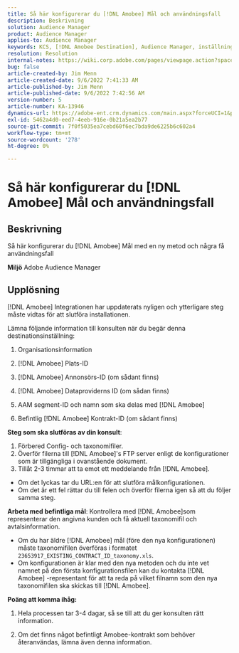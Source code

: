 ```yaml
---
title: Så här konfigurerar du [!DNL Amobee] Mål och användningsfall
description: Beskrivning
solution: Audience Manager
product: Audience Manager
applies-to: Audience Manager
keywords: KCS, [!DNL Amobee Destination], Audience Manager, inställningar
resolution: Resolution
internal-notes: https://wiki.corp.adobe.com/pages/viewpage.action?spaceKey=MCPI&title=Turn+Amobee+-+AAM+Destination
bug: false
article-created-by: Jim Menn
article-created-date: 9/6/2022 7:41:33 AM
article-published-by: Jim Menn
article-published-date: 9/6/2022 7:42:56 AM
version-number: 5
article-number: KA-13946
dynamics-url: https://adobe-ent.crm.dynamics.com/main.aspx?forceUCI=1&pagetype=entityrecord&etn=knowledgearticle&id=1aac9553-b72d-ed11-9db1-0022480866ad
exl-id: 5462a4d0-eed7-4eeb-916e-0b21a5ea2b77
source-git-commit: 7f0f5035ea7cebd60f6ec7bda9de6225b6c602a4
workflow-type: tm+mt
source-wordcount: '278'
ht-degree: 0%

---
```


# Så här konfigurerar du [!DNL Amobee] Mål och användningsfall

## Beskrivning


Så här konfigurerar du [!DNL Amobee] Mål med en ny metod och några få användningsfall

<b>Miljö</b>
Adobe Audience Manager


## Upplösning


[!DNL Amobee] Integrationen har uppdaterats nyligen och ytterligare steg måste vidtas för att slutföra installationen.

Lämna följande information till konsulten när du begär denna destinationsinställning:

1. Organisationsinformation

2. [!DNL Amobee] Plats-ID

3. [!DNL Amobee] Annonsörs-ID (om sådant finns)

4. [!DNL Amobee] Dataproviderns ID (om sådan finns)

5. AAM segment-ID och namn som ska delas med [!DNL Amobee]

6. Befintlig [!DNL Amobee] Kontrakt-ID (om sådant finns)

<b>Steg som ska slutföras av din konsult</b>:

1. Förbered Config- och taxonomifiler.
2. Överför filerna till [!DNL Amobee]&#39;s FTP server enligt de konfigurationer som är tillgängliga i ovanstående dokument.
3. Tillåt 2-3 timmar att ta emot ett meddelande från [!DNL Amobee].


- Om det lyckas tar du URL:en för att slutföra målkonfigurationen.
- Om det är ett fel rättar du till felen och överför filerna igen så att du följer samma steg.


<b>Arbeta med befintliga mål</b>: Kontrollera med [!DNL Amobee]som representerar den angivna kunden och få aktuell taxonomifil och avtalsinformation.

- Om du har äldre [!DNL Amobee] mål (före den nya konfigurationen) måste taxonomifilen överföras i formatet `23653917_EXISTING_CONTRACT_ID_taxonomy.xls`.
- Om konfigurationen är klar med den nya metoden och du inte vet namnet på den första konfigurationsfilen kan du kontakta [!DNL Amobee] -representant för att ta reda på vilket filnamn som den nya taxonomifilen ska skickas till [!DNL Amobee].


<b>Poäng att komma ihåg:</b>

1. Hela processen tar 3-4 dagar, så se till att du ger konsulten rätt information.

2. Om det finns något befintligt Amobee-kontrakt som behöver återanvändas, lämna även denna information.
